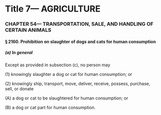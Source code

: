 
# Title 7— AGRICULTURE
### CHAPTER 54— TRANSPORTATION, SALE, AND HANDLING OF CERTAIN ANIMALS
#### § 2160. Prohibition on slaughter of dogs and cats for human consumption
##### (a) In general

Except as provided in subsection (c), no person may

(1) knowingly slaughter a dog or cat for human consumption; or

(2) knowingly ship, transport, move, deliver, receive, possess, purchase, sell, or donate

(A) a dog or cat to be slaughtered for human consumption; or

(B) a dog or cat part for human consumption.

